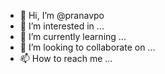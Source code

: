 - 👋 Hi, I’m @pranavpo
- 👀 I’m interested in ...
- 🌱 I’m currently learning ...
- 💞️ I’m looking to collaborate on ...
- 📫 How to reach me ...

<!---
pranavpo/pranavpo is a ✨ special ✨ repository because its `README.md` (this file) appears on your GitHub profile.
You can click the Preview link to take a look at your changes.
--->

